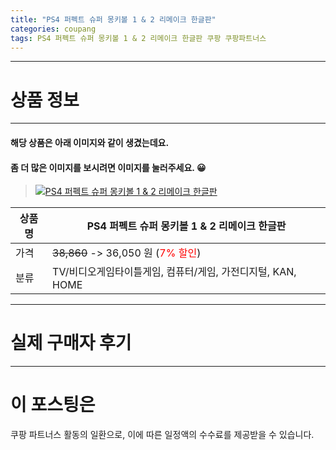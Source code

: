 ```yaml
---
title: "PS4 퍼펙트 슈퍼 몽키볼 1 & 2 리메이크 한글판"
categories: coupang
tags: PS4 퍼펙트 슈퍼 몽키볼 1 & 2 리메이크 한글판 쿠팡 쿠팡파트너스
---
```

---

# 상품 정보

---

#### 해당 상품은 아래 이미지와 같이 생겼는데요. 
#### 좀 더 많은 이미지를 보시려면 이미지를 눌러주세요. 😀
> [![PS4 퍼펙트 슈퍼 몽키볼 1 & 2 리메이크 한글판](https://static.coupangcdn.com/image/retail/images/2021/07/14/10/9/44ec1690-2064-45f2-9f6d-9c30a54bb54e.jpg)](https://link.coupang.com/re/AFFSDP?lptag=AF4416228&subid=AF4416228&pageKey=5842379182&itemId=10143410458&vendorItemId=77426131733&traceid=V0-113-d87795e4059585f2)

상품명 | PS4 퍼펙트 슈퍼 몽키볼 1 & 2 리메이크 한글판
-------|-------
가격 | ~~38,860~~ -> 36,050 원 (<span style="color:red">7% 할인</span>)
분류 | TV/비디오게임타이틀게임, 컴퓨터/게임, 가전디지털, KAN, HOME

---

# 실제 구매자 후기

---




# 이 포스팅은
쿠팡 파트너스 활동의 일환으로, 이에 따른 일정액의 수수료를 제공받을 수 있습니다.